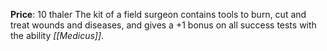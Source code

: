 **Price**: 10 thaler
The kit of a field surgeon contains tools to burn, cut and treat wounds and diseases, and gives a +1 bonus on all success tests with the ability *[[Medicus]]*.